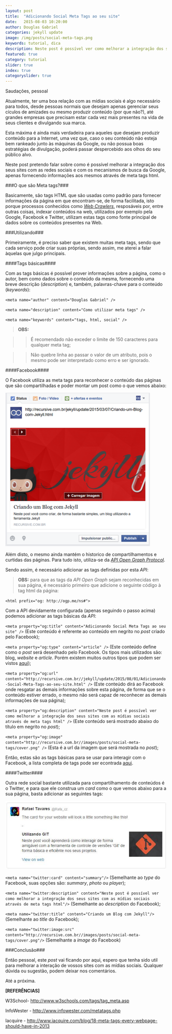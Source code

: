 ```yaml
---
layout: post
title:  "Adicionando Social Meta Tags ao seu site"
date:   2015-08-03 10:20:00
author: Douglas Gabriel
categories: jekyll update
image: /img/posts/social-meta-tags.png
keywords: tutorial, dica
description: Neste post é possível ver como melhorar a integração dos seus sites com as mídias sociais através de meta tags html
featured: true
category: tutorial
slider: true
index: true
categoryslider: true
---
```


Saudações, pessoal

Atualmente, ter uma boa relação com as mídias sociais é algo necessário para todos, desde pessoas normais que desejam apenas gerenciar seus cículos de amizades ou mesmo produzir conteúdo (por que não?), até grandes empresas que precisam estar cada vez mais presentes na vida de seus clientes e divulgando sua marca.

Esta máxima é ainda mais verdadeira para aqueles que desejam produzir conteúdo para a Internet, uma vez que, caso o seu conteúdo não esteja bem rankeado junto às máquinas da Google, ou não possua boas estratégias de divulgação, poderá passar despercebido aos olhos do seu público alvo.

Neste post pretendo falar sobre como é possível melhorar a integração dos seus sites com as redes sociais e com os mecanismos de busca da Google, apenas fornecendo informações aos mesmos através de meta tags html.

###O que são Meta tags?###

Basicamente, são tags HTML que são usadas como padrão para fornecer informações da página em que encontram-se, de forma facilitada, isto porque processos conhecidos como [*Web Crawlers*][web crawler], resposáveis por, entre outras coisas, indexar conteúdos na web, utilizados por exemplo pela Google, Facebook e Twitter, utilizam estas tags como fonte principal de dados sobre os conteúdos presentes na Web.

###Utilizando###

Primeiramente, é preciso saber que existem muitas meta tags, sendo que cada serviço pode criar suas próprias, sendo assim, me aterei a falar àquelas que julgo principais.

####Tags básicas####

Com as tags básicas é possível prover informações sobre a página, como o autor, bem como dados sobre o conteúdo da mesma, fornecendo uma breve descrição (*description*) e, também, palavras-chave para o conteúdo (*keywords*):

`<meta name="author" content="Douglas Gabriel" />`

`<meta name="description" content="Como utilizar meta tags" />`

`<meta name="keywords" content="tags, html, social" />`

> **OBS:**

> > É recomendado não exceder o limite de 150 caracteres para qualquer meta tag;

> > Não quebre linha ao passar o valor de um atributo, pois o mesmo pode ser interpretado como erro e ser ignorado.

####Facebook####

O Facebook utiliza as meta tags para reconhecer o conteúdo das páginas que são compartilhadas e poder montar um post como o que vemos abaixo:

![Facebook scrap](/img/posts/facebook.png "Facebook scrap")

Além disto, o mesmo ainda mantém o historico de compartilhamentos e curtidas das páginas. Para tudo isto, utiliza-se da [*API Open Graph Protocol*][og protocol].

Sendo assim, é necessário adicionar as tags definidas por esta *API*:

> **OBS:** para que as tags da *API Open Graph* sejam reconhecidas em sua página, é necessário primeiro que adicione o seguinte código à tag html da página:

`<html prefix="og: http://ogp.me/ns#">`

Com a API devidamente configurada (apenas seguindo o passo acima) podemos adicionar as tags básicas da *API*:

`<meta property="og:title" content="Adicionando Social Meta Tags ao seu site" />` (Este conteúdo é referente ao conteúdo em negrito no *post* criado pelo Facebook);

`<meta property="og:type" content="article" />` (Este conteúdo define como o *post* será desenhado pelo Facebook. Os tipos mais utilizados são: blog, *website* e *article*. Porém existem muitos outros tipos que podem ser vistos [aqui][og types]);

`<meta property="og:url" content="http://recursive.com.br//jekyll/update/2015/08/01/Adicionando-Social-Meta-Tags-ao-seu-site.html" />` (Este conteúdo dirá ao Facebook onde resgatar as demais informações sobre esta página, de forma que se o conteúdo estiver errado, o mesmo não será capaz de reconhecer as demais informações de sua página);

`<meta property="og:description" content="Neste post é possível ver como melhorar a integração dos seus sites com as mídias sociais através de meta tags html" />` (Este conteúdo será mostrado abaixo do título em negrito no *post*);

`<meta property="og:image" content="http://recursive.com.br//images/posts/social-meta-tags/cover.png" />` (Esta é a url da imagem que será mostrada no *post*);

Então, estas são as tags básicas para se usar para interagir com o Facebook, a lista completa de tags pode ser econtrada [aqui][og protocol].

####Twitter####

Outra rede social bastante utilizada para compartilhamento de conteúdos é o Twitter, e para que ele construa um *card* como o que vemos abaixo para a sua página, basta adicionar as seguintes tags:

![Twitter card](/img/posts/twitter.png "Twitter card")

`<meta name="twitter:card" content="summary"/>` (Semelhante ao *type* do Facebook, suas opções são: *summary*, *photo* ou *player*);

`<meta name="twitter:description" content="Neste post é possível ver como melhorar a integração dos seus sites com as mídias sociais através de meta tags html"/>` (Semelhante ao *description* do Facebook);

`<meta name="twitter:title" content="Criando um Blog com Jekyll"/>` (Semelhante ao *title* do Facebook);

`<meta name="twitter:image:src" content="http://recursive.com.br//images/posts/social-meta-tags/cover.png"/>` (Semelhante a *image* do Facebook)

###Conclusão###

Então pessoal, este *post* vai ficando por aqui, espero que tenha sido util para melhorar a interação de vossos sites com as mídias sociais. Qualquer dúvida ou sugestão, podem deixar nos comentários.

Até a próxima.

**[REFERÊNCIAS]**

W3School- http://www.w3schools.com/tags/tag_meta.asp

InfoWester - http://www.infowester.com/metatags.php

Iacquire - http://www.iacquire.com/blog/18-meta-tags-every-webpage-should-have-in-2013

[og protocol]:http://ogp.me/
[og types]:https://developers.facebook.com/docs/sharing/opengraph
[web crawler]:https://pt.wikipedia.org/wiki/Web_crawler
